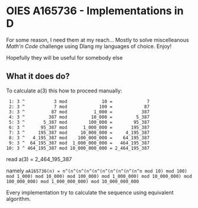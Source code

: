 # OIES A165736 - Implementations in D

For some reason, I need them at my reach... Mostly to solve miscelleanous *Math'n Code* challenge using Dlang my languages of choice. Enjoy!

Hopefully they will be useful for somebody else

## What it does do?

To calculate a(3) this how to proceed manually:

```text
 1: 3 ^           3 mod             10 =             7
 2: 3 ^           7 mod            100 =            87
 3: 3 ^          87 mod          1_000 =           387
 4: 3 ^         387 mod         10_000 =         5_387
 5: 3 ^       5_387 mod        100_000 =        95_387
 6: 3 ^      95_387 mod      1_000_000 =       195_387
 7: 3 ^     195_387 mod     10_000_000 =     4_195_387
 8: 3 ^   4_195_387 mod    100_000_000 =    64_195_387
 9: 3 ^  64_195_387 mod  1_000_000_000 =   464_195_387
10: 3 ^ 464_195_387 mod 10_000_000_000 = 2_464_195_387
```
read a(3) = 2_464_195_387

namely `aA165736(n) = n^(n^(n^(n^(n^(n^(n^(n^(n^(n^n mod 10) mod 100) mod 1_000) mod 10_000) mod 100_000) mod 1_000_000) mod 10_000_000) mod 100_000_000) mod 1_000_000_000) mod 10_000_000_000`

Every implementation try to calculate the sequence using equivalent algorithm.

